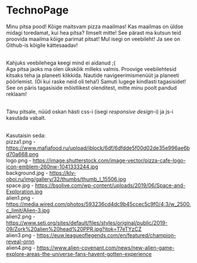 # TechnoPage

Minu pitsa pood! Kõige maitsvam pizza maailmas! Kas maailmas on üldse midagi toredamat, kui hea pitsa? Ilmselt mitte! See pärast ma kutsun teid proovida maailma kõige parimat pitsat! Mul isegi on veebileht! Ja see on Github-is kõigile kättesaadav!<br><br>

Kahjuks veebilehega keegi mind ei aidanud ;(<br>
Aga pitsa jaoks ma olen ükskõik milleks valmis. Proovige veebilehtesid kitsaks teha ja planeeti klikkida. Nautide navigeerimismenüüt ja planeeti pöörlemist. (Oi kui raske neid oli teha!) Samuti lugege kindlasti tagasisidet! See on päris tagasiside mõistlikest olenditest, mitte minu poolt pandud reklaam!<br><br>

Tänu pitsale, nüüd oskan hästi css-i (isegi <i>responsive design</i>-i) ja js-i kasutada vabalt.<br><br>

Kasutaisin seda:
<br>pizza1.png - https://www.mafiafood.ru/upload/iblock/6df/6dfdde5f00d02de35e996ae6bd70a668.png
<br>logo.png - https://image.shutterstock.com/image-vector/pizza-cafe-logo-icon-emblem-260nw-1041333244.jpg
<br>background.jpg - https://klv-oboi.ru/img/gallery/32/thumbs/thumb_l_15506.jpg
<br>space.jpg - https://bsolive.com/wp-content/uploads/2019/06/Space-and-Exploration.jpg
<br>alien1.png - https://media.wired.com/photos/593236cd4dc9b45ccec5c9f0/4:3/w_2500,c_limit/Alien-3.jpg
<br>alien2.png - https://www.seti.org/sites/default/files/styles/original/public/2019-09/Zork%20alien%20head%20PPR.jpg?itok=T7eTYzCZ
<br>alien3.png - https://euw.leagueoflegends.com/en/featured/champion-reveal-ornn
<br>alien4.png - https://www.alien-covenant.com/news/new-alien-game-explore-areas-the-universe-fans-havent-gotten-experience
<br>
